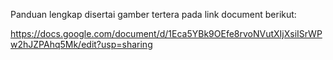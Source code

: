 ﻿Panduan lengkap disertai gamber tertera pada link document berikut:

https://docs.google.com/document/d/1Eca5YBk9OEfe8rvoNVutXIjXsiISrWPw2hJZPAhq5Mk/edit?usp=sharing